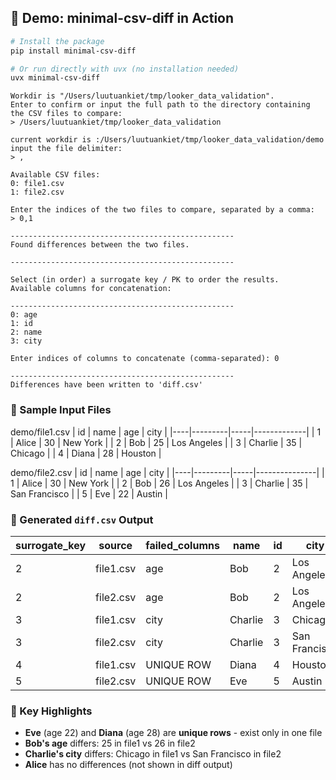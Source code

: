 ## 🚀 Demo: minimal-csv-diff in Action

```bash
# Install the package
pip install minimal-csv-diff
```

```bash
# Or run directly with uvx (no installation needed)
uvx minimal-csv-diff
```

```
Workdir is "/Users/luutuankiet/tmp/looker_data_validation".
Enter to confirm or input the full path to the directory containing the CSV files to compare:
> /Users/luutuankiet/tmp/looker_data_validation

current workdir is :/Users/luutuankiet/tmp/looker_data_validation/demo
input the file delimiter:
> ,

Available CSV files:
0: file1.csv
1: file2.csv

Enter the indices of the two files to compare, separated by a comma:
> 0,1

--------------------------------------------------
Found differences between the two files.

--------------------------------------------------

Select (in order) a surrogate key / PK to order the results.
Available columns for concatenation:

--------------------------------------------------
0: age
1: id
2: name
3: city

Enter indices of columns to concatenate (comma-separated): 0

--------------------------------------------------
Differences have been written to 'diff.csv'
```

### 📄 Sample Input Files

demo/file1.csv
| id | name    | age | city        |
|----|---------|-----|-------------|
| 1  | Alice   | 30  | New York    |
| 2  | Bob     | 25  | Los Angeles |
| 3  | Charlie | 35  | Chicago     |
| 4  | Diana   | 28  | Houston     |

demo/file2.csv
| id | name    | age | city          |
|----|---------|-----|---------------|
| 1  | Alice   | 30  | New York      |
| 2  | Bob     | 26  | Los Angeles   |
| 3  | Charlie | 35  | San Francisco |
| 5  | Eve     | 22  | Austin        |


### 📄 Generated `diff.csv` Output

| surrogate_key | source    | failed_columns | name    | id  | city          | age |
| ------------- | --------- | -------------- | ------- | --- | ------------- | --- |
| 2             | file1.csv | age            | Bob     | 2   | Los Angeles   | 25  |
| 2             | file2.csv | age            | Bob     | 2   | Los Angeles   | 26  |
| 3             | file1.csv | city           | Charlie | 3   | Chicago       | 35  |
| 3             | file2.csv | city           | Charlie | 3   | San Francisco | 35  |
| 4             | file1.csv | UNIQUE ROW     | Diana   | 4   | Houston       | 28  |
| 5             | file2.csv | UNIQUE ROW     | Eve     | 5   | Austin        | 22  |


### 🔎 Key Highlights

- **Eve** (age 22) and **Diana** (age 28) are **unique rows** - exist only in one file
- **Bob's age** differs: 25 in file1 vs 26 in file2
- **Charlie's city** differs: Chicago in file1 vs San Francisco in file2
- **Alice** has no differences (not shown in diff output)